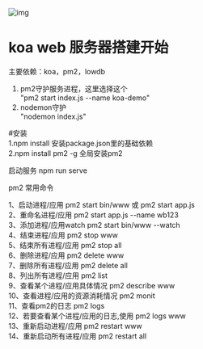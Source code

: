 ![img](https://media.giphy.com/media/v1.Y2lkPTc5MGI3NjExNGtsYXhtOWoyaWEyZ2w5enI0dnV1dHQ3OWtqZWx5MGN5ZnloMnVxZSZlcD12MV9pbnRlcm5hbF9naWZfYnlfaWQmY3Q9Zw/TObnkBM4p2bbu6fGdY/giphy.gif)

# koa web 服务器搭建开始
主要依赖：koa，pm2，lowdb

1. pm2守护服务进程，这里选择这个    
    "pm2 start index.js --name koa-demo"  
2. nodemon守护    
    "nodemon index.js"    

#安装  
1.npm install       安装package.json里的基础依赖  
2.npm install pm2 -g    全局安装pm2  

启动服务
npm run serve  

pm2 常用命令  

1、启动进程/应用 pm2 start bin/www 或 pm2 start app.js  
2、重命名进程/应用 pm2 start app.js --name wb123  
3、添加进程/应用watch pm2 start bin/www --watch  
4、结束进程/应用 pm2 stop www  
5、结束所有进程/应用 pm2 stop all  
6、删除进程/应用 pm2 delete www  
7、删除所有进程/应用 pm2 delete all  
8、列出所有进程/应用 pm2 list  
9、查看某个进程/应用具体情况 pm2 describe www  
10、查看进程/应用的资源消耗情况 pm2 monit  
11、查看pm2的日志 pm2 logs  
12、若要查看某个进程/应用的日志,使用 pm2 logs www  
13、重新启动进程/应用 pm2 restart www  
14、重新启动所有进程/应用 pm2 restart all  